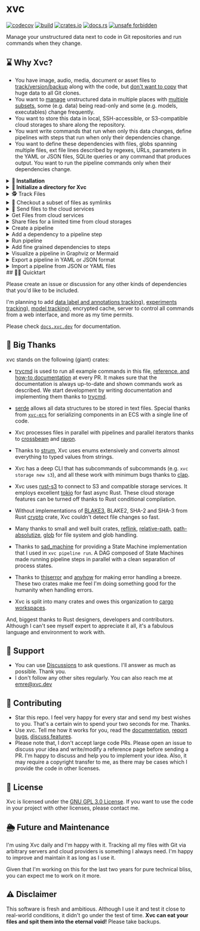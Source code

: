 # xvc

[![codecov](https://codecov.io/gh/iesahin/xvc/branch/main/graph/badge.svg?token=xa3ru5KhRq)](https://codecov.io/gh/iesahin/xvc)
[![build](https://img.shields.io/github/actions/workflow/status/iesahin/xvc/rust.yml?branch=main)](https://github.com/iesahin/xvc/actions/workflows/rust.yml)
[![crates.io](https://img.shields.io/crates/v/xvc)](https://crates.io/crates/xvc)
[![docs.rs](https://img.shields.io/docsrs/xvc)](https://docs.rs/xvc/)
[![unsafe forbidden](https://img.shields.io/badge/unsafe-forbidden-success.svg)](https://github.com/rust-secure-code/safety-dance/)

Manage your unstructured data next to code in Git repositories and run commands when they change. 

## ⌛ Why Xvc?

- You have image, audio, media, document or asset files to [track/version/backup](https://docs.xvc.dev/ref/xvc-file-track) along with the code, but [don't want to copy](https://docs.xvc.dev/ref/xvc-file-recheck) that huge data to all Git clones.
- You want to [manage](https://docs.xvc.dev/ref/xvc-file-list) unstructured data in multiple places with [multiple subsets](https://docs.xvc.dev/ref/xvc-file-copy), some (e.g. data) being read-only and some (e.g. models, executables) change frequently. 
- You want to store this data in local, SSH-accessible, or S3-compatible cloud storages to share along the repository. 
- You want write commands that run when only this data changes, define pipelines with steps that run when only their dependencies change.
- You want to define these dependencies with files, globs spanning multiple files, ext file lines described by regexes, URLs, parameters in the YAML or JSON files, SQLite queries or any command that produces output. You want to run the pipeline commands only when their dependencies change. 

<details>
  <summary> <strong> 🔽 Installation</strong></summary>

You can get the binary files for Linux, macOS, and Windows from [releases](https://github.com/iesahin/xvc/releases/latest) page. Extract and copy the file to your `$PATH`.

Alternatively, if you have Rust [installed], you can build xvc:

```shell
$ cargo install xvc
```

[installed]: https://www.rust-lang.org/tools/install

If you want to use Xvc with Python console and Jupyter notebooks, you can also install it with `pip`:

```shell
$ pip install xvc
```

Note that pip installation doesn't make `xvc` available as a shell command. Please see [xvc.py](https://github.com/iesahin/xvc.py) for details.


### Completions

Xvc supports dynamic completions for bash, zsh, elvish, fish and powershell. For example, run the following to add completions for bash:

```bash
echo "source <(COMPLETE=bash xvc)" >> ~/.bashrc
```

See [Completions](https://docs.xvc.dev/intro/completions) for others.

</details>

<details>
  <summary><strong>🚀 Initialize a directory for Xvc</strong></summary>

```console
$ git init # if you're not already in a Git repository
Initialized empty Git repository in [CWD]/.git/

$ xvc init
```

This command initializes the `.xvc/` directory and adds a `.xvcignore` file for specifying paths you wish to conceal from Xvc.

  > [!TIP]
  > Git is **not required** to run Xvc. However running Xvc with Git is usually a
  > good idea. Xvc can stage/commit metadata files (under `.xvc/`) used to track
  > binary files and you can use branches for versioning as well.
  > 
  > If you don't want to use Xvc with Git, use `--no-git` option when
  > initializing.

</details>

<details>
  <summary>🕵️ Track Files</summary>

Include your data files and directories for tracking:

```shell
$ xvc file track my-data/
```

This command calculates content hashes for data (using BLAKE-3, by default) and logs them. Files are copied to content-addressed directories within `.xvc/b3`. Then, they are copied to the workspace. 

  > [!TIP]
  > You can specify different [recheck (checkout)
  > methods](https://docs.xvc.dev/ref/xvc-file-recheck/) for files and
  > directories, depending on your use case. Symlinks and hardlinks to the
  > files under Xvc cache don't consume additional space but they are readonly.
  > You can also use (copy-on-write) reflinks if your file system supports it
  > and Xvc is built with `reflink` feature. 

</details>

<details>
<summary>🫧 Checkout a subset of files as symlinks</summary>

  You can copy and recheck (checkout) subsets of files from Xvc cache as symlinks to create multiple _views_. 

```console
$ xvc file copy my-data/ another-view-to-my-data/
$ xvc file recheck another-view-to-my-data/ --as symlink
```
  > [!TIP]
  > `xvc file copy` and `xvc file move` doesn't require file contents to be
  > available. Xvc works only with their metadata and you can organize files
  > without their content copied to workspace or cache. 
  
  > [!TIP]
  > If you installed completions to your shell, Xvc completes file names even
  > if they are not available in the workspace. 

</details>

<details>
<summary>🌁 Send files to the cloud services</summary>

Configure a cloud storage to share the files you track with Xvc.

```shell
$ xvc storage new s3 --name my-storage --region us-east-1 --bucket-name xvc
```

You can send the files to this storage.

```shell
$ xvc file send --to my-storage
```

You can also send a subset of the files.

```shell
$ xvc file send 'my-data/training/*' --to my-storage
```

Xvc [supports](https://docs.xvc.dev/ref/xvc-storage-new) [external directories](https://docs.xvc.dev/ref/xvc-storage-new-local), [Rsync](https://docs.xvc.dev/ref/xvc-storage-new-rsync), [AWS S3](https://docs.xvc.dev/ref/xvc-storage-new-s3), [Google Cloud Storage](https://docs.xvc.dev/ref/xvc-storage-new-gcs), [MinIO](https://docs.xvc.dev/ref/xvc-storage-new-minio), [Cloudflare R2](https://docs.xvc.dev/ref/xvc-storage-new-r2), [Wasabi](https://docs.xvc.dev/ref/xvc-storage-new-wasabi), [Digital Ocean Spaces](https://docs.xvc.dev/ref/xvc-storage-new-digital-ocean). Please [create an issue](https://github.com/iesahin/xvc/issues?q=sort%3Aupdated-desc+is%3Aissue+is%3Aopen) if you want Xvc to support another cloud storage service.

> [!TIP]
> Xvc supports any command to upload/download files. If your favorite service
> is not listed or you want to use another tool (s5cmd, rclone, etc.), you can
> specify a [generic](https://docs.xvc.dev/ref/xvc-storage-new-generic)
> storage by supplying shell commands to upload and download. 

> [!IMPORTANT]
> Xvc never stores credentials to your connections and expects them to be
> available in the environment. It never makes remote connections without cloud
> related commands (for tracking, statistics, etc.) and you can
> [compile](https://docs.xvc.dev/intro/compile-without-default-features)
> without cloud connection support in case you want to make sure that it makes
> no connections to outside services.

</details>

<details>
<summary>Get Files from cloud services</summary>

When you (or someone else) want to access these files later, you can clone the
Git repository and get the files from the storage.

```shell
$ git clone https://example.com/my-machine-learning-project
Cloning into 'my-machine-learning-project'...

$ cd my-machine-learning-project
$ xvc file bring my-data/ --from my-storage

```

This approach ensures convenient access to files from the shared storage when
needed.

  > [!TIP]
  > You don't have to reconfigure the storage after cloning, but you need to
  > have valid credentials as environment variables to access the storage. Xvc
  > never stores any credentials.

</details>

<details>
<summary>Share files for a limited time from cloud storages</summary>

  You can share Xvc tracked files from S3 compatible storages for a specified period.

```shell
$ xvc file share --storage my-storage dir-0001/file-0001.bin --duration 1h
https://my-storage.s3.eu-central-1.amazonaws.com/xvc....
```

You can share the link with others and they will be able to access to the file for 1 hour.

  
</details>
<details>
<summary>Create a pipeline</summary>

For this example, we'll use [a Python script](https://github.com/iesahin/xvc/blob/main/workflow_tests/templates/README.in/generate_data.py) to generate a data set with random names with random IQ scores.

The script uses the Faker library and this library must be available where you run the pipeline. To make it repeatable, we start the pipeline by adding a step that installs dependencies.

```console
$ xvc pipeline step new --step-name install-deps --command 'python3 -m pip install --quiet --user -r requirements.txt'
```

</details>

<details>
<summary>Add a dependency to a pipeline step</summary>

If you have commands that depend on data or code elements, you can configure a pipeline.

We'll make this this step to depend on `requirements.txt` file, so when the file changes it will make the step run.

```console
$ xvc pipeline step dependency --step-name install-deps --file requirements.txt
```

Xvc allows to create dependencies between pipeline steps. Dependent steps wait for dependencies to finish successfully.

Now we create a step to run the script and make `install-deps` step a dependency of it.

```console
$ xvc pipeline step new --step-name generate-data --command 'python3 generate_data.py'
$ xvc pipeline step dependency --step-name generate-data --step install-deps
```
</details>

<details>
<summary>Run pipeline</summary>

After you define the pipeline, you can run it by:

```console
$ xvc pipeline run
[DONE] install-deps (python3 -m pip install --quiet --user -r requirements.txt)
[OUT] [generate-data] CSV file generated successfully.

[DONE] generate-data (python3 generate_data.py)

```

</details>

<details>
<summary>Add fine grained dependencies to steps</summary>

Xvc allows many kinds of dependencies, like [files](https://docs.xvc.dev/ref/xvc-pipeline-step-dependency#file-dependencies),
[groups of files and directories defined by globs](https://docs.xvc.dev/ref/xvc-pipeline-step-dependency#glob-dependencies),
[regular expression searches in files](https://docs.xvc.dev/ref/xvc-pipeline-step-dependency#regex-dependencies),
[line ranges in files](https://docs.xvc.dev/ref/xvc-pipeline-step-dependency#line-dependencies),
[hyper-parameters defined in YAML, JSON or TOML files](https://docs.xvc.dev/ref/xvc-pipeline-step-dependency#hyper-parameter-dependencies)
[HTTP URLs](https://docs.xvc.dev/ref/xvc-pipeline-step-dependency#url-dependencies),
[shell command outputs](https://docs.xvc.dev/ref/xvc-pipeline-step-dependency#generic-command-dependencies),
and [other steps](https://docs.xvc.dev/ref/xvc-pipeline-step-dependency#step-dependencies).

Suppose you're only interested in the IQ scores of those with _Dr._ in front of their names and how they differ from the rest in the dataset we created. Let's create a regex search dependency to the data file that will show all _doctors_ IQ scores.

```console
$ xvc pipeline step new --step-name dr-iq --command 'echo "${XVC_ADDED_REGEX_ITEMS}" >> dr-iq-scores.csv '
$ xvc pipeline step dependency --step-name dr-iq --regex-items 'random_names_iq_scores.csv:/^Dr\..*'
```

The first line specifies a command, when run writes `${XVC_ADDED_REGEX_ITEMS}` environment variable to `dr-iq-scores.csv` file.
The second line specifies the dependency which will also populate the `$[XVC_ADDED_REGEX_ITEMS]` environment variable in the command.

Some dependency types like [regex items],
[line items] and [glob items] inject environment variables in the commands they are a dependency.
For example, if you have two million files specified with a glob, but want to run a script only on the added files after the last run, you can use these environment variables.

When you run the pipeline again, a file named `dr-iq-scores.csv` will be created. Note that, as `requirements.txt` didn't change `install-deps` step and its dependent `generate-data` steps didn't run.

```console
$ xvc pipeline run
[DONE] dr-iq (echo "${XVC_ADDED_REGEX_ITEMS}" >> dr-iq-scores.csv )

$ cat dr-iq-scores.csv
Dr. Brian Shaffer,122
Dr. Brittany Chang,82
Dr. Mallory Payne MD,70
Dr. Sherry Leonard,93
Dr. Susan Swanson,81

```

We are using this feature to get lines starting with `Dr.` from the file and write them to another file. When the file changes, e.g. another record matching the dependency regex added to the `random_names_iq_scores.csv` file, it will also be added to `dr-iq-scores.csv` file.

```console
$ zsh -cl 'echo "Dr. Albert Einstein,144" >> random_names_iq_scores.csv'

$ xvc pipeline run
[DONE] dr-iq (echo "${XVC_ADDED_REGEX_ITEMS}" >> dr-iq-scores.csv )

$ cat dr-iq-scores.csv
Dr. Brian Shaffer,122
Dr. Brittany Chang,82
Dr. Mallory Payne MD,70
Dr. Sherry Leonard,93
Dr. Susan Swanson,81
Dr. Albert Einstein,144

```

Now we want to add a another command that draws a fancy histogram from `dr-iq-scores.csv`. As this new step must wait `dr-iq-scores.csv` file to be ready, we'll define `dr-iq-scores.csv` as an _output_ of `dr-iq` step and set the file as a dependency to this new `visualize` step.

```console
$ xvc pipeline step output --step-name dr-iq --output-file dr-iq-scores.csv
$ xvc pipeline step new --step-name visualize --command 'python3 visualize.py'
$ xvc pipeline step dependency --step-name visualize --file dr-iq-scores.csv
$ xvc pipeline run
[ERROR] Step visualize finished UNSUCCESSFULLY with command python3 visualize.py

```
</details>


<details>
<summary>Visualize a pipeline in Graphviz or Mermaid</summary>

You can get the pipeline in Graphviz DOT format to convert to an image.

```console
$ zsh -cl 'xvc pipeline dag --format graphviz | dot -opipeline.png'

```

You can also ask for a [mermaid.js]() diagram;


```console
xvc pipeline dag --format mermaid
```

</details>

<details>
<summary>Export a pipeline in YAML or JSON format</summary>
You can also export and import the pipeline to JSON to edit in your editor.

```console
$ xvc pipeline export --file my-pipeline.json

$ cat my-pipeline.json
{
  "name": "default",
  "steps": [
    {
      "command": "python3 -m pip install --quiet --user -r requirements.txt",
      "dependencies": [
        {
          "File": {
            "content_digest": {
              "algorithm": "Blake3",
              "digest": [
                43,
                86,
                244,
                111,
                13,
                243,
                28,
                110,
                140,
                213,
                105,
                20,
                239,
                62,
                73,
                75,
                13,
                146,
                82,
                17,
                148,
                152,
                66,
                86,
                154,
                230,
                154,
                246,
                213,
                214,
                40,
                119
              ]
            },
            "path": "requirements.txt",
            "xvc_metadata": {
              "file_type": "File",
              "modified": {
                "nanos_since_epoch": [..],
                "secs_since_epoch": [..]
              },
              "size": 14
            }
          }
        }
      ],
      "invalidate": "ByDependencies",
      "name": "install-deps",
      "outputs": []
    },
    {
      "command": "python3 generate_data.py",
      "dependencies": [
        {
          "Step": {
            "name": "install-deps"
          }
        }
      ],
      "invalidate": "ByDependencies",
      "name": "generate-data",
      "outputs": []
    },
    {
      "command": "echo /"${XVC_ADDED_REGEX_ITEMS}/" >> dr-iq-scores.csv ",
      "dependencies": [
        {
          "RegexItems": {
            "lines": [
              "Dr. Brian Shaffer,122",
              "Dr. Susan Swanson,81",
              "Dr. Brittany Chang,82",
              "Dr. Mallory Payne MD,70",
              "Dr. Sherry Leonard,93",
              "Dr. Albert Einstein,144"
            ],
            "path": "random_names_iq_scores.csv",
            "regex": "^Dr//..*",
            "xvc_metadata": {
              "file_type": "File",
              "modified": {
                "nanos_since_epoch": [..],
                "secs_since_epoch": [..]
              },
              "size": 19021
            }
          }
        }
      ],
      "invalidate": "ByDependencies",
      "name": "dr-iq",
      "outputs": [
        {
          "File": {
            "path": "dr-iq-scores.csv"
          }
        }
      ]
    },
    {
      "command": "python3 visualize.py",
      "dependencies": [
        {
          "File": {
            "content_digest": null,
            "path": "dr-iq-scores.csv",
            "xvc_metadata": null
          }
        }
      ],
      "invalidate": "ByDependencies",
      "name": "visualize",
      "outputs": []
    }
  ],
  "version": 1,
  "workdir": ""
}
```

You can edit the file to change commands, add new dependencies, etc. and import it back to Xvc.
</details>

<details>
  <summary>Import a pipeline from JSON or YAML files</summary>

```console
$ xvc pipeline import --file my-pipeline.json --overwrite
```

</details>
## 🏃🏾 Quicktart

Please create an issue or discussion for any other kinds of dependencies that you'd like to be included.

I'm planning to add [data label and annotations tracking](https://github.com/iesahin/xvc/discussions/208)), [experiments tracking](https://github.com/iesahin/xvc/discussions/207)), [model tracking](https://github.com/iesahin/xvc/discussions/211)), encrypted cache, server to control all commands from a web interface, and more as my time permits.

Please check [`docs.xvc.dev`](https://docs.xvc.dev) for documentation.

## 🤟 Big Thanks

xvc stands on the following (giant) crates:

- [trycmd] is used to run all example commands in this file, [reference, and how-to documentation](https://docs.xvc.dev) at
  every PR. It makes sure that the documentation is always up-to-date and shown commands work as described. We start
  development by writing documentation and implementing them thanks to [trycmd].

- [serde] allows all data structures to be stored in text files. Special thanks from [`xvc-ecs`] for serializing components in an ECS with a single line of code.

- Xvc processes files in parallel with pipelines and parallel iterators thanks to [crossbeam] and [rayon].

- Thanks to [strum], Xvc uses enums extensively and converts almost everything to typed values from strings.

- Xvc has a deep CLI that has subcommands of subcommands (e.g. `xvc storage new s3`), and all these work with minimum bugs thanks to [clap].

- Xvc uses [rust-s3] to connect to S3 and compatible storage services. It employs excellent [tokio] for fast async Rust. These cloud storage features can be turned off thanks to Rust conditional compilation.

- Without implementations of [BLAKE3], BLAKE2, SHA-2 and SHA-3 from Rust [crypto] crate, Xvc couldn't detect file changes so fast.

- Many thanks to small and well built crates, [reflink], [relative-path], [path-absolutize], [glob] for file system and glob handling.

- Thanks to [sad_machine] for providing a State Machine implementation that I used in `xvc pipeline run`. A DAG composed of State Machines made running pipeline steps in parallel with a clean separation of process states.

- Thanks to [thiserror] and [anyhow] for making error handling a breeze. These two crates make me feel I'm doing something good for the humanity when handling errors.

- Xvc is split into many crates and owes this organization to [cargo workspaces].

[crossbeam]: https://docs.rs/crossbeam/
[cargo workspaces]: https://crates.io/crates/cargo-workspaces
[rayon]: https://docs.rs/rayon/
[strum]: https://docs.rs/strum/
[clap]: https://docs.rs/clap/
[serde]: https://serde.rs
[blake3]: https://docs.rs/blake3/
[crypto]: https://docs.rs/rust-crypto/
[reflink]: https://docs.rs/reflink/
[relative-path]: https://docs.rs/relative-path/
[path-absolutize]: https://docs.rs/path-absolutize/
[glob]: https://docs.rs/glob/
[wax]: https://docs.rs/wax/
[trycmd]: https://docs.rs/trycmd/
[sad_machine]: https://docs.rs/sad_machine/
[thiserror]: https://docs.rs/thiserror/
[anyhow]: https://docs.rs/anyhow/
[rust-s3]: https://docs.rs/rust-s3/
[`xvc-ecs`]: https://docs.rs/xvc-ecs/
[tokio]: https://tokio.rs

And, biggest thanks to Rust designers, developers and contributors. Although I can't see myself expert to appreciate it all, it's a fabulous language and environment to work with.

## 🚁 Support

- You can use [Discussions](https://github.com/iesahin/xvc/discussions) to ask questions. I'll answer as much as possible. Thank you.
- I don't follow any other sites regularly. You can also reach me at [emre@xvc.dev](mailto:emre@xvc.dev)

## 👐 Contributing

- Star this repo. I feel very happy for every star and send my best wishes to you. That's a certain win to spend your two seconds for me. Thanks.
- Use xvc. Tell me how it works for you, read the [documentation](https://docs.xvc.dev), [report bugs](https://github.com/iesahin/xvc/issues), [discuss features](https://github.com/iesahin/xvc/discussions).
- Please note that, I don't accept large code PRs. Please open an issue to discuss your idea and write/modify a
  reference page before sending a PR. I'm happy to discuss and help you to implement your idea. Also, it may require a copyright transfer to me, as there may be cases which I provide the code in other licenses.

## 📜 License

Xvc is licensed under the [GNU GPL 3.0 License](https://github.com/iesahin/xvc/blob/main/LICENSE). If you want to use the code in your project with other licenses, please contact me.

## 🌦️ Future and Maintenance

I'm using Xvc daily and I'm happy with it. Tracking all my files with Git via arbitrary servers and cloud providers is
something I always need. I'm happy to improve and maintain it as long as I use it.

Given that I'm working on this for the last two years for pure technical bliss, you can expect me to work on it more.

## ⚠️ Disclaimer

This software is fresh and ambitious. Although I use it and test it close to real-world conditions, it didn't go under
the test of time. **Xvc can eat your files and spit them into the eternal void!** Please take backups.



